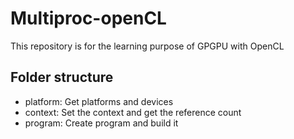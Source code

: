 # Multiproc-openCL
This repository is for the learning purpose of GPGPU with OpenCL

## Folder structure

- platform: Get platforms and devices
- context: Set the context and get the reference count
- program: Create program and build it
